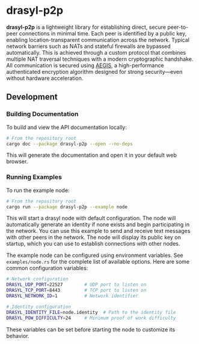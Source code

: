 # drasyl-p2p

**drasyl-p2p** is a lightweight library for establishing direct, secure peer-to-peer connections in minimal time. Each peer is identified by a public key, enabling location-transparent communication across the network. Typical network barriers such as NATs and stateful firewalls are bypassed automatically. This is achieved through a custom protocol that combines multiple NAT traversal techniques with a modern cryptographic handshake. All communication is secured using [AEGIS](https://datatracker.ietf.org/doc/draft-irtf-cfrg-aegis-aead/), a high-performance authenticated encryption algorithm designed for strong security—even without hardware acceleration.

## Development

### Building Documentation

To build and view the API documentation locally:

```bash
# From the repository root
cargo doc --package drasyl-p2p --open --no-deps
```

This will generate the documentation and open it in your default web browser.

### Running Examples

To run the example node:

```bash
# From the repository root
cargo run --package drasyl-p2p --example node
```

This will start a drasyl node with default configuration. The node will automatically generate an identity if none exists and begin participating in the network. You can use this example to send and receive text messages with other peers in the network. The node will display its public key on startup, which you can use to establish connections with other nodes.

The example node can be configured using environment variables. See `examples/node.rs` for the complete list of available options. Here are some common configuration variables:

```bash
# Network configuration
DRASYL_UDP_PORT=22527        # UDP port to listen on
DRASYL_TCP_PORT=8443         # TCP port to listen on
DRASYL_NETWORK_ID=1          # Network identifier

# Identity configuration
DRASYL_IDENTITY_FILE=node.identity  # Path to the identity file
DRASYL_POW_DIFFICULTY=24     # Minimum proof of work difficulty
```

These variables can be set before starting the node to customize its behavior.